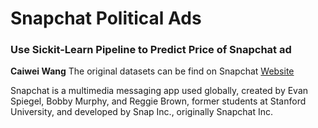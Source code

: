 # Snapchat Political Ads
### Use Sickit-Learn Pipeline to Predict Price of Snapchat ad
__Caiwei Wang__
The original datasets can be find on Snapchat [Website](https://www.snap.com/en-US/political-ads/)

Snapchat is a multimedia messaging app used globally, created by Evan Spiegel, Bobby Murphy, and Reggie Brown, former students at Stanford University, and developed by Snap Inc., originally Snapchat Inc.


